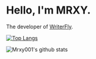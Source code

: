 # Hello, I'm MRXY.
The developer of [WriterFly](http://web.writerfly.cn/).

[![Top Langs](https://github-readme-stats.vercel.app/api/top-langs/?username=anuraghazra)](https://github.com/anuraghazra/github-readme-stats)

![Mrxy001's github stats](https://github-readme-stats.vercel.app/api?username=mrxy001&count_private=true&show_icons=true&icon_color=CE1D2D&text_color=718096&bg_color=ffffff&hide_title=true)
